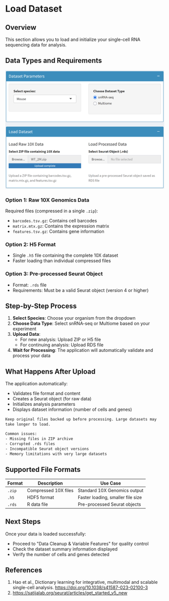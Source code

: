 # Load Dataset

## Overview
This section allows you to load and initialize your single-cell RNA sequencing data for analysis.

## Data Types and Requirements

![](../_static/images/single_dataset_analysis/load_single.tiff)

### Option 1: Raw 10X Genomics Data
Required files (compressed in a single `.zip`):
* `barcodes.tsv.gz`: Contains cell barcodes
* `matrix.mtx.gz`: Contains the expression matrix
* `features.tsv.gz`: Contains gene information

### Option 2: H5 Format
* Single `.h5` file containing the complete 10X dataset
* Faster loading than individual compressed files

### Option 3: Pre-processed Seurat Object
* Format: `.rds` file
* Requirements: Must be a valid Seurat object (version 4 or higher)

## Step-by-Step Process

1. **Select Species**: Choose your organism from the dropdown
2. **Choose Data Type**: Select snRNA-seq or Multiome based on your experiment
3. **Upload Data**: 
   - For new analysis: Upload ZIP or H5 file
   - For continuing analysis: Upload RDS file
4. **Wait for Processing**: The application will automatically validate and process your data

## What Happens After Upload

The application automatically:
- Validates file format and content
- Creates a Seurat object (for raw data)
- Initializes analysis parameters
- Displays dataset information (number of cells and genes)

```{tip}
Keep original files backed up before processing. Large datasets may take longer to load.
```

```{warning}
Common issues:
- Missing files in ZIP archive
- Corrupted .rds files  
- Incompatible Seurat object versions
- Memory limitations with very large datasets
```

## Supported File Formats

| Format | Description | Use Case |
|--------|-------------|----------|
| `.zip` | Compressed 10X files | Standard 10X Genomics output |
| `.h5` | HDF5 format | Faster loading, smaller file size |
| `.rds` | R data file | Pre-processed Seurat objects |

## Next Steps

Once your data is loaded successfully:
- Proceed to "Data Cleanup & Variable Features" for quality control
- Check the dataset summary information displayed
- Verify the number of cells and genes detected

## References
1. Hao et al., Dictionary learning for integrative, multimodal and scalable single-cell analysis. https://doi.org/10.1038/s41587-023-02100-3
2. https://satijalab.org/seurat/articles/get_started_v5_new